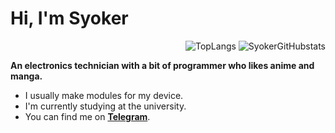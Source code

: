 # Hi, I'm Syoker

<div align=right>
    <img src=https://github-readme-stats.vercel.app/api/top-langs/?username=Syoker&layout=compact alt=TopLangs>
    <img src=https://github-readme-stats.vercel.app/api?username=Syoker&show_icons=true alt=SyokerGitHubstats>
</div>

**An electronics technician with a bit of programmer who likes anime and manga.**

- I usually make modules for my device.
- I'm currently studying at the university.
- You can find me on **[Telegram](https://t.me/Syoker)**.